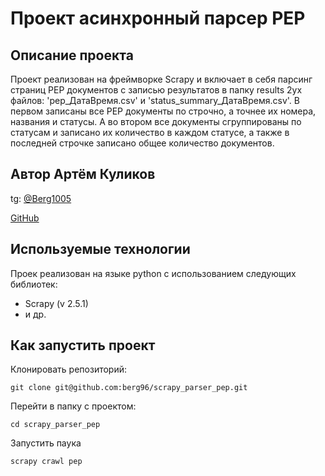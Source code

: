 # Проект асинхронный парсер PEP

## Описание проекта 

Проект реализован на фреймворке Scrapy и включает в себя парсинг страниц PEP документов с записью результатов в папку results 2ух файлов: 'pep_ДатаВремя.csv' и 'status_summary_ДатаВремя.csv'. В первом записаны все PEP документы по строчно, а точнее их номера, названия и статусы. А во втором все документы сгруппированы по статусам и записано их количество в каждом статусе, а также в последней строчке записано общее количество документов.

## Автор Артём Куликов

tg: [@Berg1005](https://t.me/berg1005)

[GitHub](https://github.com/berg96)

## Используемые технологии 

Проек реализован на языке python c использованием следующих библиотек:

* Scrapy (v 2.5.1)
* и др.


## Как запустить проект

Клонировать репозиторий:
```
git clone git@github.com:berg96/scrapy_parser_pep.git
```
Перейти в папку с проектом:
```
cd scrapy_parser_pep
```
Запустить паука
```
scrapy crawl pep
```
